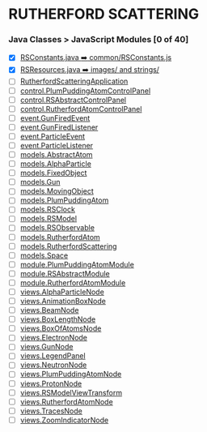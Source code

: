 RUTHERFORD SCATTERING
=====

### Java Classes > JavaScript Modules [0 of 40]
- [x] [RSConstants.java :arrow_right: common/RSConstants.js](#constants)
- [x] [RSResources.java :arrow_right: images/ and strings/](#resources)
- [ ] [RutherfordScatteringApplication](#RutherfordScatteringApplication)
- [ ] [control.PlumPuddingAtomControlPanel](#PlumPuddingAtomControlPanel)
- [ ] [control.RSAbstractControlPanel](#RSAbstractControlPanel)
- [ ] [control.RutherfordAtomControlPanel](#RutherfordAtomControlPanel)
- [ ] [event.GunFiredEvent](#GunFiredEvent)
- [ ] [event.GunFiredListener](#GunFiredListener)
- [ ] [event.ParticleEvent](#ParticleEvent)
- [ ] [event.ParticleListener](#ParticleListener)
- [ ] [models.AbstractAtom](#AbstractAtom)
- [ ] [models.AlphaParticle](#AlphaParticle)
- [ ] [models.FixedObject](#FixedObject)
- [ ] [models.Gun](#Gun)
- [ ] [models.MovingObject](#MovingObject)
- [ ] [models.PlumPuddingAtom](#PlumPuddingAtom)
- [ ] [models.RSClock](#RSClock)
- [ ] [models.RSModel](#RSModel)
- [ ] [models.RSObservable](#RSObservable)
- [ ] [models.RutherfordAtom](#RutherfordAtom)
- [ ] [models.RutherfordScattering](#RutherfordScattering)
- [ ] [models.Space](#Space)
- [ ] [module.PlumPuddingAtomModule](#PlumPuddingAtomModule)
- [ ] [module.RSAbstractModule](#RSAbstractModule)
- [ ] [module.RutherfordAtomModule](#RutherfordAtomModule)
- [ ] [views.AlphaParticleNode](#AlphaParticleNode)
- [ ] [views.AnimationBoxNode](#AnimationBoxNode)
- [ ] [views.BeamNode](#BeamNode)
- [ ] [views.BoxLengthNode](#BoxLengthNode)
- [ ] [views.BoxOfAtomsNode](#BoxOfAtomsNode)
- [ ] [views.ElectronNode](#ElectronNode)
- [ ] [views.GunNode](#GunNode)
- [ ] [views.LegendPanel](#LegendPanel)
- [ ] [views.NeutronNode](#NeutronNode)
- [ ] [views.PlumPuddingAtomNode](#PlumPuddingAtomNode)
- [ ] [views.ProtonNode](#ProtonNod)
- [ ] [views.RSModelViewTransform](#RSModelViewTransform)
- [ ] [views.RutherfordAtomNode](#RutherfordAtomNode)
- [ ] [views.TracesNode](#TracesNode)
- [ ] [views.ZoomIndicatorNode](#ZoomIndicatorNode)
